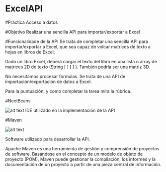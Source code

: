 # ExcelAPI
#Práctica Acceso a datos

#Objetivo
Realizar una sencilla API para importar/exportar a Excel

#Funcionalidade de la API
Se trata de completar una sencilla API para importar/exportar a Excel, que sea capaz de volcar matrices de texto a hojas en libros de Excel.

Dado un libro Excel, deberá cargar el texto del libro en una lista o array de matrices 2D de texto (String [ ] [ ] ). También podría ser una matriz 3D.

No necesitamos procesar fórmulas. Se trata de una API de importación/exportación de datos a Excel.

Para la puntuación, y como completar la tarea mira la rúbrica.

#NeetBeans

![alt text](https://lignux.com/wp-content/uploads/2014/07/netbeans.jpg?w=640)
IDE utilizado en la implementación de la API
 

#Maven

![alt text](http://lobosoft-mx.com/wp-content/uploads/2016/04/apache_maven.png)

Software utilizado para desarrollar la API.

Apache Maven es una herramienta de gestión y comprensión de proyectos de software. Basándose en el concepto de un modelo de objeto de proyecto (POM), Maven puede gestionar la compilación, los informes y la documentación de un proyecto a partir de una pieza central de información.
